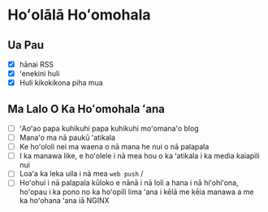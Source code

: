 # Hoʻolālā Hoʻomohala

## Ua Pau

- [x] hānai RSS
- [x] ʻenekini huli
- [x] Huli kikokikona piha mua

## Ma Lalo O Ka Hoʻomohala ʻana

- [ ] ʻAoʻao papa kuhikuhi papa kuhikuhi moʻomanaʻo blog
- [ ] Manaʻo ma nā paukū ʻatikala
- [ ] Ke hoʻololi nei ma waena o nā mana he nui o nā palapala
- [ ] I ka manawa like, e hoʻolele i nā mea hou o ka ʻatikala i ka media kaiapili nui
- [ ] Loaʻa ka leka uila i nā mea `web push` /
- [ ] Hoʻohui i nā palapala kūloko e nānā i nā loli a hana i nā hiʻohiʻona, hoʻopau i ka pono no ka hoʻopili lima ʻana i kēlā me kēia manawa a me ka hoʻohana ʻana iā NGINX